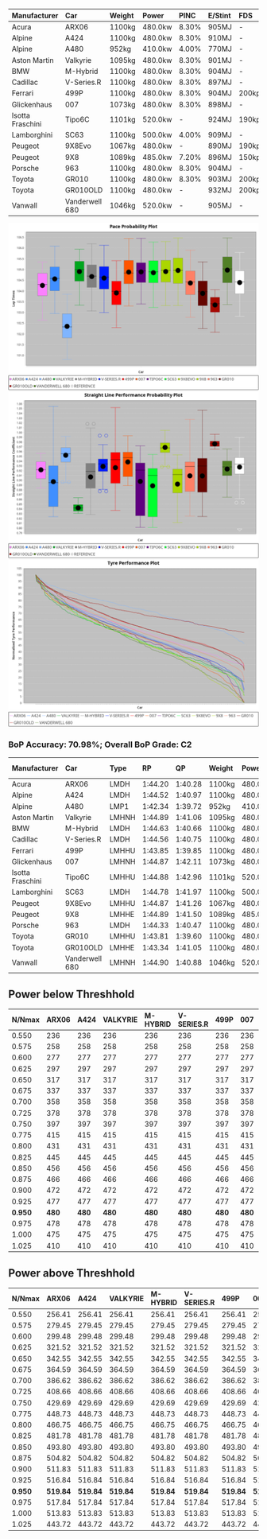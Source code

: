 | Manufacturer     | Car            | Weight | Power   | PINC    | E/Stint | FDS     |
|:-|:-|:-|:-|:-|:-|:-|
| Acura            | ARX06          | 1100kg | 480.0kw | 8.30%   | 905MJ   |    -    |
| Alpine           | A424           | 1100kg | 480.0kw | 8.30%   | 910MJ   |    -    |
| Alpine           | A480           | 952kg  | 410.0kw | 4.00%   | 770MJ   |    -    |
| Aston Martin     | Valkyrie       | 1095kg | 480.0kw | 8.30%   | 901MJ   |    -    |
| BMW              | M-Hybrid       | 1100kg | 480.0kw | 8.30%   | 904MJ   |    -    |
| Cadillac         | V-Series.R     | 1100kg | 480.0kw | 8.30%   | 897MJ   |    -    |
| Ferrari          | 499P           | 1100kg | 480.0kw | 8.30%   | 904MJ   | 200kph  |
| Glickenhaus      | 007            | 1073kg | 480.0kw | 8.30%   | 898MJ   |    -    |
| Isotta Fraschini | Tipo6C         | 1101kg | 520.0kw |    -    | 924MJ   | 190kph  |
| Lamborghini      | SC63           | 1100kg | 500.0kw | 4.00%   | 909MJ   |    -    |
| Peugeot          | 9X8Evo         | 1067kg | 480.0kw |    -    | 890MJ   | 190kph  |
| Peugeot          | 9X8            | 1089kg | 485.0kw | 7.20%   | 896MJ   | 150kph  |
| Porsche          | 963            | 1100kg | 480.0kw | 8.30%   | 904MJ   |    -    |
| Toyota           | GR010          | 1100kg | 480.0kw | 8.30%   | 903MJ   | 200kph  |
| Toyota           | GR010OLD       | 1100kg | 480.0kw |    -    | 932MJ   | 200kph  |
| Vanwall          | Vanderwell 680 | 1046kg | 520.0kw |    -    | 905MJ   |    -    |

![PACECHART](./IMG/AUTO.png)
![STRAIGHTLINEPERFORMANCECHART](./IMG/AUTO_sp.png)
![TYREPERFORMANCECHART](./IMG/AUTO_tw.png)

### BoP Accuracy: 70.98%; Overall BoP Grade: C2
| Manufacturer     | Car            | Type  | RP      | QP      | Weight | Power¹  | Threshhold | PINC    | Power²   | E/Stint | AVG Vmax  | FDS     | RDLC | L/Stint | BOP-Grade | Model Accuracy | Model Points | Match%  | SimDiff |
|:-|:-|:-|:-|:-|:-|:-|:-|:-|:-|:-|:-|:-|:-|:-|:-|:-|:-|:-|:-|
| Acura            | ARX06          | LMDH  | 1:44.20 | 1:40.28 | 1100kg | 480.0kw | 250.0kph   | 8.30%   | 519.80kw |  905MJ  | 302.72kph |    -    | 0.98 | 33      | -B2       | 100.00%        | 996          | 84.40%  | #       |
| Alpine           | A424           | LMDH  | 1:44.52 | 1:40.97 | 1100kg | 480.0kw | 250.0kph   | 8.30%   | 519.80kw |  910MJ  | 298.63kph |    -    | 0.98 | 33      | +A2       | 99.37%         | 2056         | 91.69%  | +0.37   |
| Alpine           | A480           | LMP1  | 1:42.34 | 1:39.72 |  952kg | 410.0kw | 250.0kph   | 4.00%   | 426.40kw |  770MJ  | 306.40kph |    -    | 0.97 | 31      | -Ω2       | 96.76%         | 1135         | -2.73%  | #       |
| Aston Martin     | Valkyrie       | LMHNH | 1:44.89 | 1:41.06 | 1095kg | 480.0kw | 250.0kph   | 8.30%   | 519.80kw |  901MJ  | 289.59kph |    -    | 1.00 | 33      | +E1       | 100.00%        | 247          | 55.69%  | +0.72   |
| BMW              | M-Hybrid       | LMDH  | 1:44.63 | 1:40.66 | 1100kg | 480.0kw | 250.0kph   | 8.30%   | 519.80kw |  904MJ  | 301.21kph |    -    | 0.98 | 33      | +A2       | 99.20%         | 3081         | 91.19%  | +0.40   |
| Cadillac         | V-Series.R     | LMDH  | 1:44.56 | 1:40.75 | 1100kg | 480.0kw | 250.0kph   | 8.30%   | 519.80kw |  897MJ  | 302.83kph |    -    | 0.98 | 33      | +B1       | 99.22%         | 5358         | 85.96%  | +1.03   |
| Ferrari          | 499P           | LMHHU | 1:43.85 | 1:39.85 | 1100kg | 480.0kw | 250.0kph   | 8.30%   | 519.80kw |  904MJ  | 303.65kph | 200kph  | 1.01 | 33      | -C1       | 99.93%         | 6954         | 76.97%  | +0.65   |
| Glickenhaus      | 007            | LMHNH | 1:44.87 | 1:42.11 | 1073kg | 480.0kw | 250.0kph   | 8.30%   | 519.80kw |  898MJ  | 306.79kph |    -    | 0.93 | 33      | +D1       | 94.07%         | 2174         | 69.33%  | #       |
| Isotta Fraschini | Tipo6C         | LMHHU | 1:44.88 | 1:42.96 | 1101kg | 520.0kw | 250.0kph   |    -    | 520.00kw |  924MJ  | 299.65kph | 190kph  | 1.02 | 33      | +Ω1       | 97.73%         | 129          | 49.05%  | -0.64   |
| Lamborghini      | SC63           | LMDH  | 1:44.78 | 1:41.97 | 1100kg | 500.0kw | 250.0kph   | 4.00%   | 520.00kw |  909MJ  | 297.68kph |    -    | 1.01 | 33      | +B2       | 100.00%        | 784          | 84.65%  | -0.58   |
| Peugeot          | 9X8Evo         | LMHHU | 1:44.87 | 1:41.26 | 1067kg | 480.0kw | 250.0kph   |    -    | 480.00kw |  890MJ  | 309.75kph | 190kph  | 0.99 | 33      | +C2       | 100.00%        | 1458         | 74.04%  | +0.93   |
| Peugeot          | 9X8            | LMHHE | 1:44.89 | 1:41.50 | 1089kg | 485.0kw | 250.0kph   | 7.20%   | 519.90kw |  896MJ  | 298.45kph | 150kph  | 1.00 | 33      | +B1       | 98.36%         | 4506         | 88.62%  | -0.06   |
| Porsche          | 963            | LMDH  | 1:44.33 | 1:40.47 | 1100kg | 480.0kw | 250.0kph   | 8.30%   | 519.80kw |  904MJ  | 300.71kph |    -    | 0.98 | 33      | ~A1       | 99.87%         | 14199        | 100.00% | +0.58   |
| Toyota           | GR010          | LMHHU | 1:43.81 | 1:39.60 | 1100kg | 480.0kw | 250.0kph   | 8.30%   | 519.80kw |  903MJ  | 300.67kph | 200kph  | 1.01 | 33      | -C2       | 99.92%         | 5012         | 74.44%  | +0.73   |
| Toyota           | GR010OLD       | LMHHE | 1:43.34 | 1:41.05 | 1100kg | 480.0kw | 250.0kph   |    -    | 480.00kw |  932MJ  | 308.08kph | 200kph  | 0.99 | 33      | -Ω1       | 100.00%        | 351          | 28.74%  | #       |
| Vanwall          | Vanderwell 680 | LMHNH | 1:44.90 | 1:40.88 | 1046kg | 520.0kw | 0.0kph     |    -    | 520.00kw |  905MJ  | 306.73kph |    -    | 1.00 | 33      | +B2       | 95.37%         | 639          | 83.59%  | #       |

## Power below Threshhold
| N/Nmax    | ARX06   | A424    | VALKYRIE | M-HYBRID | V-SERIES.R | 499P    | 007     | TIPO6C  | SC63    | 9X8EVO  | 9X8     | 963     | GR010   | GR010OLD | VANDERWELL 680 | ​     | RPM      | A480       |
|:-|:-|:-|:-|:-|:-|:-|:-|:-|:-|:-|:-|:-|:-|:-|:-|:-|:-|:-|
|  0.550    |  236    |  236    |  236     |  236     |  236       |  236    |  236    |  256    |  246    |  236    |  239    |  236    |  236    |  236     |  256           |  ​    |   --     |  0.00      |
|  0.575    |  258    |  258    |  258     |  258     |  258       |  258    |  258    |  279    |  269    |  258    |  261    |  258    |  258    |  258     |  279           |  ​    |   --     |  0.00      |
|  0.600    |  277    |  277    |  277     |  277     |  277       |  277    |  277    |  300    |  289    |  277    |  280    |  277    |  277    |  277     |  300           |  ​    |   --     |  0.00      |
|  0.625    |  297    |  297    |  297     |  297     |  297       |  297    |  297    |  322    |  309    |  297    |  300    |  297    |  297    |  297     |  322           |  ​    |   --     |  0.00      |
|  0.650    |  317    |  317    |  317     |  317     |  317       |  317    |  317    |  343    |  330    |  317    |  320    |  317    |  317    |  317     |  343           |  ​    |   --     |  0.00      |
|  0.675    |  337    |  337    |  337     |  337     |  337       |  337    |  337    |  365    |  351    |  337    |  341    |  337    |  337    |  337     |  365           |  ​    |   --     |  0.00      |
|  0.700    |  358    |  358    |  358     |  358     |  358       |  358    |  358    |  387    |  372    |  358    |  362    |  358    |  358    |  358     |  387           |  ​    |   --     |  0.00      |
|  0.725    |  378    |  378    |  378     |  378     |  378       |  378    |  378    |  409    |  393    |  378    |  382    |  378    |  378    |  378     |  409           |  ​    |   --     |  0.00      |
|  0.750    |  397    |  397    |  397     |  397     |  397       |  397    |  397    |  430    |  413    |  397    |  401    |  397    |  397    |  397     |  430           |  ​    |   --     |  0.00      |
|  0.775    |  415    |  415    |  415     |  415     |  415       |  415    |  415    |  449    |  432    |  415    |  419    |  415    |  415    |  415     |  449           |  ​    |  5000    |  246.48    |
|  0.800    |  431    |  431    |  431     |  431     |  431       |  431    |  431    |  467    |  449    |  431    |  436    |  431    |  431    |  431     |  467           |  ​    |  5500    |  290.57    |
|  0.825    |  445    |  445    |  445     |  445     |  445       |  445    |  445    |  482    |  464    |  445    |  450    |  445    |  445    |  445     |  482           |  ​    |  6000    |  324.63    |
|  0.850    |  456    |  456    |  456     |  456     |  456       |  456    |  456    |  494    |  475    |  456    |  461    |  456    |  456    |  456     |  494           |  ​    |  6500    |  366.72    |
|  0.875    |  466    |  466    |  466     |  466     |  466       |  466    |  466    |  505    |  485    |  466    |  471    |  466    |  466    |  466     |  505           |  ​    |  7000    |  409.80    |
|  0.900    |  472    |  472    |  472     |  472     |  472       |  472    |  472    |  512    |  492    |  472    |  477    |  472    |  472    |  472     |  512           |  ​    |  7500    |  420.82    |
|  0.925    |  477    |  477    |  477     |  477     |  477       |  477    |  477    |  517    |  497    |  477    |  482    |  477    |  477    |  477     |  517           |  ​    |  8000    |  416.81    |
| **0.950** | **480** | **480** | **480**  | **480**  | **480**    | **480** | **480** | **520** | **500** | **480** | **485** | **480** | **480** | **480**  | **520**        | **​** | **8500** | **419.82** |
|  0.975    |  478    |  478    |  478     |  478     |  478       |  478    |  478    |  518    |  498    |  478    |  483    |  478    |  478    |  478     |  518           |  ​    |  9000    |  209.41    |
|  1.000    |  475    |  475    |  475     |  475     |  475       |  475    |  475    |  514    |  495    |  475    |  480    |  475    |  475    |  475     |  514           |  ​    |   --     |  0.00      |
|  1.025    |  410    |  410    |  410     |  410     |  410       |  410    |  410    |  444    |  427    |  410    |  414    |  410    |  410    |  410     |  444           |  ​    |   --     |  0.00      |

## Power above Threshhold
| N/Nmax    | ARX06      | A424       | VALKYRIE   | M-HYBRID   | V-SERIES.R | 499P       | 007        | TIPO6C  | SC63    | 9X8EVO  | 9X8        | 963        | GR010      | GR010OLD | VANDERWELL 680 | ​     | RPM      | A480       |
|:-|:-|:-|:-|:-|:-|:-|:-|:-|:-|:-|:-|:-|:-|:-|:-|:-|:-|:-|
|  0.550    |  256.41    |  256.41    |  256.41    |  256.41    |  256.41    |  256.41    |  256.41    |  256    |  256    |  236    |  256.45    |  256.41    |  256.41    |  236     |  256           |  ​    |   --     |  0.00      |
|  0.575    |  279.45    |  279.45    |  279.45    |  279.45    |  279.45    |  279.45    |  279.45    |  279    |  279    |  258    |  279.49    |  279.45    |  279.45    |  258     |  279           |  ​    |   --     |  0.00      |
|  0.600    |  299.48    |  299.48    |  299.48    |  299.48    |  299.48    |  299.48    |  299.48    |  300    |  300    |  277    |  299.53    |  299.48    |  299.48    |  277     |  300           |  ​    |   --     |  0.00      |
|  0.625    |  321.52    |  321.52    |  321.52    |  321.52    |  321.52    |  321.52    |  321.52    |  322    |  322    |  297    |  321.57    |  321.52    |  321.52    |  297     |  322           |  ​    |   --     |  0.00      |
|  0.650    |  342.55    |  342.55    |  342.55    |  342.55    |  342.55    |  342.55    |  342.55    |  343    |  343    |  317    |  342.61    |  342.55    |  342.55    |  317     |  343           |  ​    |   --     |  0.00      |
|  0.675    |  364.59    |  364.59    |  364.59    |  364.59    |  364.59    |  364.59    |  364.59    |  365    |  365    |  337    |  364.65    |  364.59    |  364.59    |  337     |  365           |  ​    |   --     |  0.00      |
|  0.700    |  386.62    |  386.62    |  386.62    |  386.62    |  386.62    |  386.62    |  386.62    |  387    |  387    |  358    |  386.68    |  386.62    |  386.62    |  358     |  387           |  ​    |   --     |  0.00      |
|  0.725    |  408.66    |  408.66    |  408.66    |  408.66    |  408.66    |  408.66    |  408.66    |  409    |  409    |  378    |  408.72    |  408.66    |  408.66    |  378     |  409           |  ​    |   --     |  0.00      |
|  0.750    |  429.69    |  429.69    |  429.69    |  429.69    |  429.69    |  429.69    |  429.69    |  430    |  430    |  397    |  429.76    |  429.69    |  429.69    |  397     |  430           |  ​    |   --     |  0.00      |
|  0.775    |  448.73    |  448.73    |  448.73    |  448.73    |  448.73    |  448.73    |  448.73    |  449    |  449    |  415    |  448.79    |  448.73    |  448.73    |  415     |  449           |  ​    |  5000    |  246.48    |
|  0.800    |  466.75    |  466.75    |  466.75    |  466.75    |  466.75    |  466.75    |  466.75    |  467    |  467    |  431    |  466.83    |  466.75    |  466.75    |  431     |  467           |  ​    |  5500    |  290.57    |
|  0.825    |  481.78    |  481.78    |  481.78    |  481.78    |  481.78    |  481.78    |  481.78    |  482    |  482    |  445    |  481.85    |  481.78    |  481.78    |  445     |  482           |  ​    |  6000    |  324.63    |
|  0.850    |  493.80    |  493.80    |  493.80    |  493.80    |  493.80    |  493.80    |  493.80    |  494    |  494    |  456    |  493.87    |  493.80    |  493.80    |  456     |  494           |  ​    |  6500    |  366.72    |
|  0.875    |  504.82    |  504.82    |  504.82    |  504.82    |  504.82    |  504.82    |  504.82    |  505    |  505    |  466    |  504.89    |  504.82    |  504.82    |  466     |  505           |  ​    |  7000    |  409.80    |
|  0.900    |  511.83    |  511.83    |  511.83    |  511.83    |  511.83    |  511.83    |  511.83    |  512    |  512    |  472    |  511.91    |  511.83    |  511.83    |  472     |  512           |  ​    |  7500    |  420.82    |
|  0.925    |  516.84    |  516.84    |  516.84    |  516.84    |  516.84    |  516.84    |  516.84    |  517    |  517    |  477    |  516.91    |  516.84    |  516.84    |  477     |  517           |  ​    |  8000    |  416.81    |
| **0.950** | **519.84** | **519.84** | **519.84** | **519.84** | **519.84** | **519.84** | **519.84** | **520** | **520** | **480** | **519.92** | **519.84** | **519.84** | **480**  | **520**        | **​** | **8500** | **419.82** |
|  0.975    |  517.84    |  517.84    |  517.84    |  517.84    |  517.84    |  517.84    |  517.84    |  518    |  518    |  478    |  517.92    |  517.84    |  517.84    |  478     |  518           |  ​    |  9000    |  209.41    |
|  1.000    |  513.83    |  513.83    |  513.83    |  513.83    |  513.83    |  513.83    |  513.83    |  514    |  514    |  475    |  513.91    |  513.83    |  513.83    |  475     |  514           |  ​    |   --     |  0.00      |
|  1.025    |  443.72    |  443.72    |  443.72    |  443.72    |  443.72    |  443.72    |  443.72    |  444    |  444    |  410    |  443.79    |  443.72    |  443.72    |  410     |  444           |  ​    |   --     |  0.00      |
